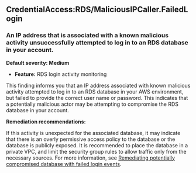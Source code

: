 

CredentialAccess:RDS/MaliciousIPCaller.FailedLogin
--------------------------------------------------

### An IP address that is associated with a known malicious activity unsuccessfully attempted to log in to an RDS database in your account.

**Default severity: Medium**

* **Feature:** RDS login activity monitoring

This finding informs you that an IP address associated with known malicious activity attempted to log in to an RDS database in your AWS environment, but failed to provide the correct user name or password. This indicates that a potentially malicious actor may be attempting to compromise the RDS database in your account.

**Remediation recommendations:**

If this activity is unexpected for the associated database, it may indicate that there is an overly permissive access policy to the database or the database is publicly exposed. It is recommended to place the database in a private VPC, and limit the security group rules to allow traffic only from the necessary sources. For more information, see [Remediating potentially compromised database with failed login events](https://docs.aws.amazon.com/guardduty/latest/ug/guardduty-remediate-compromised-database-rds.html#gd-compromised-db-failed-attempt).

